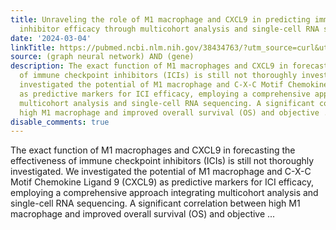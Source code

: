 ```yaml
---
title: Unraveling the role of M1 macrophage and CXCL9 in predicting immune checkpoint
  inhibitor efficacy through multicohort analysis and single-cell RNA sequencing
date: '2024-03-04'
linkTitle: https://pubmed.ncbi.nlm.nih.gov/38434763/?utm_source=curl&utm_medium=rss&utm_campaign=pubmed-2&utm_content=1x5bM_TNL8gjogAcnslpo2s2PbDe-61JVM2h9yowOYSiZ7Dkrt&fc=20220919211934&ff=20240305170540&v=2.18.0.post9+e462414
source: (graph neural network) AND (gene)
description: The exact function of M1 macrophages and CXCL9 in forecasting the effectiveness
  of immune checkpoint inhibitors (ICIs) is still not thoroughly investigated. We
  investigated the potential of M1 macrophage and C-X-C Motif Chemokine Ligand 9 (CXCL9)
  as predictive markers for ICI efficacy, employing a comprehensive approach integrating
  multicohort analysis and single-cell RNA sequencing. A significant correlation between
  high M1 macrophage and improved overall survival (OS) and objective ...
disable_comments: true
---
```

The exact function of M1 macrophages and CXCL9 in forecasting the effectiveness of immune checkpoint inhibitors (ICIs) is still not thoroughly investigated. We investigated the potential of M1 macrophage and C-X-C Motif Chemokine Ligand 9 (CXCL9) as predictive markers for ICI efficacy, employing a comprehensive approach integrating multicohort analysis and single-cell RNA sequencing. A significant correlation between high M1 macrophage and improved overall survival (OS) and objective ...